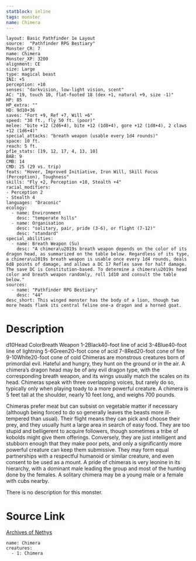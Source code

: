 ```yaml
---
statblock: inline
tags: monster
name: Chimera
---
```

```statblock
layout: Basic Pathfinder 1e Layout
source:  "Pathfinder RPG Bestiary"
Monster_CR: 7
name: Chimera
Monster_XP: 3200
alignment: CE
size: Large
type: magical beast
INI: +5
perception: +10
senses: "darkvision, low-light vision, scent"
AC: "19, touch 10, flat-footed 18 (dex +1, natural +9, size -1)"
HP: 85
HP_extra: ""
HD: 9d10+36
saves: "Fort +9, Ref +7, Will +6"
speed: "30 ft., fly 50 ft. (poor)"
melee: "bite +12 (2d6+4), bite +12 (1d8+4), gore +12 (1d8+4), 2 claws +12 (1d6+4)"
special_attacks: "breath weapon (usable every 1d4 rounds)"
space: 10 ft.
reach: 5 ft.
pf1e_stats: [19, 12, 17, 4, 13, 10]
BAB: 9
CMB: 14
CMD: 25 (29 vs. trip)
feats: "Hover, Improved Initiative, Iron Will, Skill Focus (Perception), Toughness"
skills: "Fly +2, Perception +10, Stealth +4"
racial_modifiers:
- Perception 2
- Stealth 4
languages: "Draconic"
ecology:
  - name: Environment
    desc: "temperate hills"
  - name: Organisation
    desc: "solitary, pair, pride (3-6), or flight (7-12)"
    desc: "standard"
special_abilities:
  - name: Breath Weapon (Su)
    desc: "A chimera\u2019s breath weapon depends on the color of its dragon head, as summarized on the table below. Regardless of its type, a chimera\u2019s breath weapon is usable once every 1d4 rounds, deals 6d8 points of damage, and allows a DC 17 Reflex save for half damage. The save DC is Constitution-based. To determine a chimera\u2019s head color and breath weapon randomly, roll 1d10 and consult the table below."
sources:
  - name: "Pathfinder RPG Bestiary"
    desc: "44"
desc_short: This winged monster has the body of a lion, though two more heads flank its central feline one-a dragon and a horned goat.
```
# Description
d10Head ColorBreath Weapon 1-2Black40-foot line of acid 3-4Blue40-foot line of lightning 5-6Green20-foot cone of acid 7-8Red20-foot cone of fire 9-10White20-foot cone of cold Chimeras are monstrous creatures born of primordial evil. Hateful and hungry, they hunt on the ground or in the air. A chimera’s dragon head may be of any evil dragon type, with the corresponding breath weapon, and its wings usually match the scales on its head. Chimeras speak with three overlapping voices, but rarely do so, typically only when playing toady to a more powerful creature. A chimera is 5 feet tall at the shoulder, nearly 10 feet long, and weighs 700 pounds.

Chimeras prefer meat but can subsist on vegetable matter if necessary (although being forced to do so generally leaves the beasts more ill-tempered than usual). Their flight means they can pick and choose their prey, and they usually hunt a large area in search of easy food. They are too stupid and belligerent to acquire followers, though sometimes a tribe of kobolds might give them offerings. Conversely, they are just intelligent and stubborn enough that they make poor pets, and only a significantly more powerful creature can keep them submissive. They may form equal partnerships with a respectful humanoid or similar creature, and even consent to be used as a mount. A pride of chimeras is very leonine in its hierarchy, with a dominant male leading the group and most of the hunting done by the females. A solitary chimera may be a young male or a female with cubs nearby.

There is no description for this monster.
# Source Link
[Archives of Nethys](https://aonprd.com/MonsterDisplay.aspx?ItemName=Chimera)
```encounter-table
name: Chimera
creatures:
  - 1: Chimera
```
